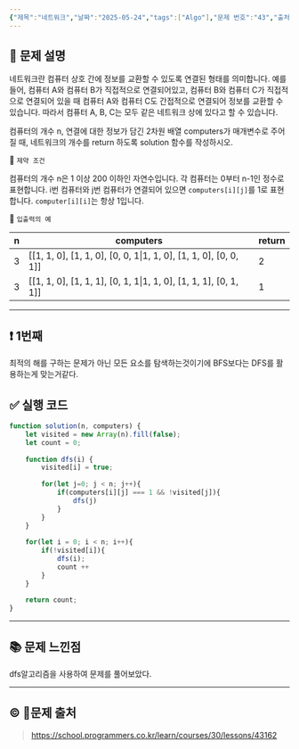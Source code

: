 ```yaml
---
{"제목":"네트워크","날짜":"2025-05-24","tags":["Algo"],"문제 번호":"43","출처":"https://school.programmers.co.kr/learn/courses/30/lessons/43162","dg-publish":true,"permalink":"/공부/Algo/그래프/네트워크/","dgPassFrontmatter":true,"created":"2025-05-24T20:39:07.930+09:00","updated":"2025-05-24T20:44:24.548+09:00"}
---
```


## 📔 문제 설명

네트워크란 컴퓨터 상호 간에 정보를 교환할 수 있도록 연결된 형태를 의미합니다. 예를 들어, 컴퓨터 A와 컴퓨터 B가 직접적으로 연결되어있고, 컴퓨터 B와 컴퓨터 C가 직접적으로 연결되어 있을 때 컴퓨터 A와 컴퓨터 C도 간접적으로 연결되어 정보를 교환할 수 있습니다. 따라서 컴퓨터 A, B, C는 모두 같은 네트워크 상에 있다고 할 수 있습니다.

컴퓨터의 개수 n, 연결에 대한 정보가 담긴 2차원 배열 computers가 매개변수로 주어질 때, 네트워크의 개수를 return 하도록 solution 함수를 작성하시오.

📓 `제약 조건`

컴퓨터의 개수 n은 1 이상 200 이하인 자연수입니다.
각 컴퓨터는 0부터 n-1인 정수로 표현합니다.
i번 컴퓨터와 j번 컴퓨터가 연결되어 있으면 `computers[i][j]`를 1로 표현합니다.
`computer[i][i]`는 항상 1입니다.

📓 `입출력의 예`

|n|computers|return|
|---|---|---|
|3|[[1, 1, 0], [1, 1, 0], [0, 0, 1\|1, 1, 0], [1, 1, 0], [0, 0, 1]]|2|
|3|[[1, 1, 0], [1, 1, 1], [0, 1, 1\|1, 1, 0], [1, 1, 1], [0, 1, 1]]|1|

---
## ❗ 1번째

최적의 해를 구하는 문제가 아닌 모든 요소를 탐색하는것이기에 BFS보다는 DFS를 활용하는게 맞는거같다.
<br>
## ✅ 실행 코드
```js
function solution(n, computers) {
    let visited = new Array(n).fill(false);
    let count = 0;
    
    function dfs(i) {
        visited[i] = true;
        
        for(let j=0; j < n; j++){
            if(computers[i][j] === 1 && !visited[j]){
                dfs(j)
            }
        }
    }
    
    for(let i = 0; i < n; i++){
        if(!visited[i]){
            dfs(i);
            count ++
        }
    }
    
    return count;
}

```
---
## 📚 문제 느낀점

dfs알고리즘을 사용하여 문제를 풀어보았다.

---
## © 문제 출처

> https://school.programmers.co.kr/learn/courses/30/lessons/43162
